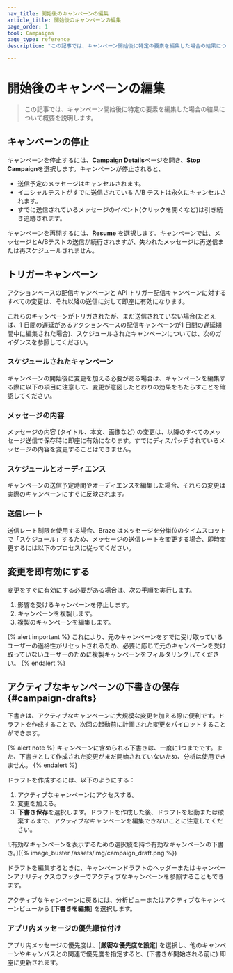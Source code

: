 ```yaml
---
nav_title: 開始後のキャンペーンの編集
article_title: 開始後のキャンペーンの編集
page_order: 1
tool: Campaigns
page_type: reference
description: "この記事では、キャンペーン開始後に特定の要素を編集した場合の結果について概要を説明します。"

---
```


# 開始後のキャンペーンの編集

> この記事では、キャンペーン開始後に特定の要素を編集した場合の結果について概要を説明します。

## キャンペーンの停止

キャンペーンを停止するには、**Campaign Details**ページを開き、**Stop Campaign**を選択します。キャンペーンが停止されると、

- 送信予定のメッセージはキャンセルされます。
- イニシャルテストがすでに送信されている A/B テストは永久にキャンセルされます。
- すでに送信されているメッセージのイベント(クリックを開くなど)は引き続き追跡されます。

キャンペーンを再開するには、**Resume** を選択します。キャンペーンでは、メッセージとA/Bテストの送信が続行されますが、失われたメッセージは再送信または再スケジュールされません。

## トリガーキャンペーン

アクションベースの配信キャンペーンと API トリガー配信キャンペーンに対するすべての変更は、それ以降の送信に対して即座に有効になります。 

これらのキャンペーンがトリガされたが、まだ送信されていない場合(たとえば、1 日間の遅延があるアクションベースの配信キャンペーンが1 日間の遅延期間中に編集された場合)、スケジュールされたキャンペーンについては、次のガイダンスを参照してください。

### スケジュールされたキャンペーン

キャンペーンの開始後に変更を加える必要がある場合は、キャンペーンを編集する際に以下の項目に注意して、変更が意図したとおりの効果をもたらすことを確認してください。

### メッセージの内容

メッセージの内容 (タイトル、本文、画像など) の変更は、以降のすべてのメッセージ送信で保存時に即座に有効になります。すでにディスパッチされているメッセージの内容を変更することはできません。

### スケジュールとオーディエンス

キャンペーンの送信予定時間やオーディエンスを編集した場合、それらの変更は実際のキャンペーンにすぐに反映されます。

### 送信レート

送信レート制限を使用する場合、Braze はメッセージを分単位のタイムスロットで「スケジュール」するため、メッセージの送信レートを変更する場合、即時変更するには以下のプロセスに従ってください。

## 変更を即有効にする

変更をすぐに有効にする必要がある場合は、次の手順を実行します。

1. 影響を受けるキャンペーンを停止します。
2. キャンペーンを複製します。
3. 複製のキャンペーンを編集します。

{% alert important %}
これにより、元のキャンペーンをすでに受け取っているユーザーの適格性がリセットされるため、必要に応じて元のキャンペーンを受け取っていないユーザーのために複製キャンペーンをフィルタリングしてください。
{% endalert %}

## アクティブなキャンペーンの下書きの保存 {#campaign-drafts}

下書きは、アクティブなキャンペーンに大規模な変更を加える際に便利です。ドラフトを作成することで、次回の起動前に計画された変更をパイロットすることができます。

{% alert note %}
キャンペーンに含められる下書きは、一度に1つまでです。また、下書きとして作成された変更がまだ開始されていないため、分析は使用できません。
{% endalert %}

ドラフトを作成するには、以下のようにする：

1. アクティブなキャンペーンにアクセスする。
2. 変更を加える。
3. **下書き保存**を選択します。ドラフトを作成した後、ドラフトを起動または破棄するまで、アクティブなキャンペーンを編集できないことに注意してください。

\![有効なキャンペーンを表示するための選択肢を持つ有効なキャンペーンの下書き。]({% image_buster /assets/img/campaign_draft.png %})

ドラフトを編集するときに、キャンペーンドラフトのヘッダーまたはキャンペーンアナリティクスのフッターでアクティブなキャンペーンを参照することもできます。 

アクティブなキャンペーンに戻るには、分析ビューまたはアクティブなキャンペーンビューから [**下書きを編集**] を選択します。

### アプリ内メッセージの優先順位付け

アプリ内メッセージの優先度は、[**厳密な優先度を設定**] を選択し、他のキャンペーンやキャンバスとの関連で優先度を指定すると、(下書きが開始される前に) 即座に更新されます。

